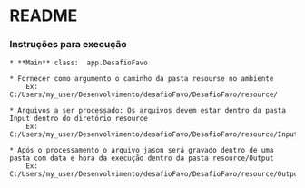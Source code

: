 # README #

### Instruções para execução  ###
        
    * **Main** class:  app.DesafioFavo
    
    * Fornecer como argumento o caminho da pasta resourse no ambiente    
        Ex: C:/Users/my_user/Desenvolvimento/desafioFavo/DesafioFavo/resource/
        
    * Arquivos a ser processado: Os arquivos devem estar dentro da pasta Input dentro do diretório resource  
        Ex: C:/Users/my_user/Desenvolvimento/desafioFavo/DesafioFavo/resource/Input/
        
    * Após o processamento o arquivo jason será gravado dentro de uma pasta com data e hora da execução dentro da pasta resource/Output   
        Ex: C:/Users/my_user/Desenvolvimento/desafioFavo/DesafioFavo/resource/Output/ 

  
